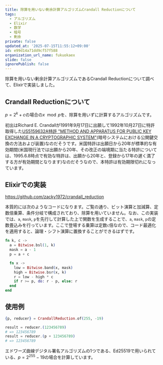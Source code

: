 ```yaml
---
title: 除算を用いない剰余計算アルゴリズムCrandall Reductionについて
tags:
  - アルゴリズム
  - Elixir
  - 数学
  - 暗号
  - 剰余
private: false
updated_at: '2025-07-15T11:55:12+09:00'
id: e99d14a71dd9cf57f588
organization_url_name: fukuokaex
slide: false
ignorePublish: false
---
```

除算を用いない剰余計算アルゴリズムであるCrandall Reductionについて調べて、Elixirで実装しました。

## Crandall Reductionについて

$p = 2^k + c$の場合の$x\mod p$を、除算を用いずに計算するアルゴリズムです。

初出はRichard E. Crandallが1991年9月17日に出願して1992年10月27日に特許取得した[US5159632A特許 "METHOD AND APPARATUS FOR PUBLIC KEY EXCHANGE IN A CRYPTOGRAPHIC SYSTEM"](https://patentimages.storage.googleapis.com/11/9b/b8/75aa2cab01785d/US5159632.pdf)(暗号システムにおける公開鍵交換の方法および装置)なのだそうです。米国特許は出願日から20年が標準的な有効期間(米国現行法では出願から20年、その改正の端境期に当たる特許については、1995.6.8時点で有効な特許は、出願から20年と、登録から17年の遅く満了する方が有効期間となります)なのだそうなので、本特許は有効期限切れになっています。

## Elixirでの実装

https://github.com/zacky1972/crandall_reduction

本質的には次のようなコードになります。ご覧の通り、ビット演算と加減算、定数倍乗算、条件分岐で構成されており、除算を用いていません。なお、この実装では、`a`, `mask`, `p`を先行して計算した上で関数を生成することで、`a`, `mask`, `p`の定数畳込みを行っています。ここで登場する乗算は定数`c`倍なので、コード最適化を適用すると、論理・シフト演算に置換することができるはずです。

```elixir
fn k, c ->
  a = Bitwise.bsl(1, k)
  mask = a - 1
  p = a + c

  fn x ->
    low = Bitwise.band(x, mask)
    high = Bitwise.bsr(x, k)
    r = low - high * c
    if r >= p, do: r - p, else: r
  end
end
```

## 使用例

```elixir
{p, reducer} = CrandallReduction.of(255, -19)

result = reducer.(123456789)
# => 123456789
result = reducer.(p + 123456789)
# => 123456789
```

エドワーズ曲線デジタル署名アルゴリズムの1つである、Ed25519で用いられている、$p = 2^{255} - 19$の場合を計算しています。

